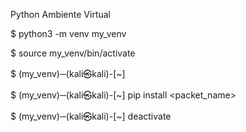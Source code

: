 Python Ambiente Virtual

$ python3 -m venv my_venv

$ source my_venv/bin/activate

$ (my_venv)─(kali㉿kali)-[~]

$ (my_venv)─(kali㉿kali)-[~] pip install <packet_name>

$ (my_venv)─(kali㉿kali)-[~] deactivate
